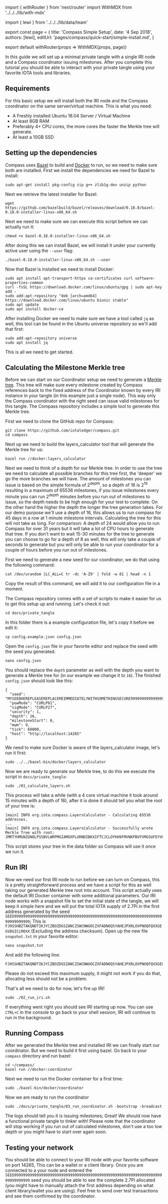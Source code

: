 import { withRouter } from 'next/router'
import WithMDX from '../../../lib/with-mdx'

import { lewi } from '../../../lib/data/team'

export const page = {
title: 'Compass Simple Setup',
date: '4 Sep 2018',
authors: [lewi],
editUrl: 'pages/compass/quick-start/simple-install.md',
}

export default withRouter(props => WithMDX(props, page))

In this guide we will set up a minimal private tangle with a single IRI node and a Compass coordinator issuing milestones. After you complete this tutorial you should be able to interact with your private tangle using your favorite IOTA tools and libraries.
 

## Requirements

For this basic setup we will install both the IRI node and the Compass coordinator on the same server/virtual machine. This is what you need:

- A Freshly installed Ubuntu 18.04 Server / Virtual Machine
- At least 8GB RAM
- Preferably 4+ CPU cores, the more cores the faster the Merkle tree will generate.
- At least a 10GB SSD

## Setting up the dependencies

Compass uses [Bazel](https://bazel.build/) to build and [Docker](https://www.docker.com/) to run, so we need to make sure both are installed.
First we install the dependencies we need for Bazel to install:

	sudo apt-get install pkg-config zip g++ zlib1g-dev unzip python


Next we retrieve the latest installer for Bazel:

	wget https://github.com/bazelbuild/bazel/releases/download/0.18.0/bazel-0.18.0-installer-linux-x86_64.sh

Next we need to make sure we can execute this script before we can actually run it:

	chmod +x bazel-0.18.0-installer-linux-x86_64.sh

After doing this we can install Bazel, we will install it under your currently active user using the `--user` flag:

	./bazel-0.18.0-installer-linux-x86_64.sh --user

Now that Bazel is installed we need to install Docker:

	sudo apt install apt-transport-https ca-certificates curl software-properties-common
	curl -fsSL https://download.docker.com/linux/ubuntu/gpg | sudo apt-key add -
	sudo add-apt-repository "deb [arch=amd64] https://download.docker.com/linux/ubuntu bionic stable"
	sudo apt update
	sudo apt install docker-ce

After installing Docker we need to make sure we have a tool called `jq` as well, this tool can be found in the Ubuntu universe repository so we'll add that first:
	
	sudo add-apt-repository universe
	sudo apt install jq

This is all we need to get started.

## Calculating the Milestone Merkle tree

Before we can start on our Coordinator setup we need to generate a [Merkle tree](https://en.wikipedia.org/wiki/Merkle_tree). This tree will make sure every milestone created by Compass  references back to the fixed address of the Coordinator known by every IRI instance in your tangle (in this example just a single node). This way only the Compass coordinator with the right seed can issue valid milestones for this tangle. The Compass repository includes a simple tool to generate this Merkle tree. 

First we need to clone the GitHub repo for Compass:

	git clone https://github.com/iotaledger/compass.git
	cd compass

Next up we need to build the layers_calculator tool that will generate the Merkle tree for us:

	bazel run //docker:layers_calculator

Next we need to think of a depth for our Merkle tree. In order to use the tree we need to calculate all possible branches for this tree first, the 'deeper' we go the more branches we will have. The amount of milestones you can issue is based on the simple formula of 2<sup>depth</sup>, so a depth of 16 is 2<sup>16</sup> resulting in a maximum of 65536 milestones, if you issue milestones every minute you can run 2<sup>depth</sup> minutes before you run out of milestones to issue, so the depth needs to be high enough for your test to complete. On the other hand the higher the depth the longer the tree generation takes. For our demo purpose we'll use a depth of 16, this allows us to run compass for 45 days in a row at 1 minute milestone intervals. Calculating the tree for this will not take as long. For comparison: A depth of 24 would  allow you to run Compass for over 31 years but it will take a lot of CPU hours to generate that tree. If you don't want to wait 15-30 minutes for the tree to generate you can choose to go for a depth of 8 as well, this will only take a couple of seconds to generate but you will only be able to run your coordinator for a couple of hours before you run out of milestones.

First we need to generate a new seed for our coordinator, we do that using the following command:

	cat /dev/urandom |LC_ALL=C tr -dc 'A-Z9' | fold -w 81 | head -n 1 

Copy the result of this command, we will add it to our configuration file in a moment.

The Compass repository comes with a set of scripts to make it easier for us to get this setup up and running. Let's check it out:

	cd docs/private_tangle

In this folder there is a example configuration file, let's copy it before we edit it:

	cp config.example.json config.json

Open the `config.json` file in your favorite editor and replace the seed with the seed you generated. 

	nano config.json

You should replace the `depth` parameter as well with the depth you want to generate a Merkle tree for (in our example we change it to `16`). The finished `config.json` should look like this:

	{
	  "seed": "MYSEEDHEREPLEASEREPLACEMEIMMEDIATELYWITHSOMETHINGSECURE99999999999999999999999999",
	  "powMode": "CURLP81",
	  "sigMode": "CURLP27",
	  "security": 1,
	  "depth": 16,
	  "milestoneStart": 0,
	  "mwm": 9,
	  "tick": 60000,
	  "host": "http://localhost:14265"
	}

We need to make sure Docker is aware of the layers_calculator image, let's run it first:

	sudo ../../bazel-bin/docker/layers_calculator

Now we are ready to generate our Merkle tree, to do this we execute the script in `docs/private_tangle`:

	sudo ./01_calculate_layers.sh

This process will take a while (with a 4 core virtual machine it took around 15 minutes with a depth of 16), after it is done it should tell you what the root of your tree is:

	[main] INFO org.iota.compass.LayersCalculator - Calculating 65536 addresses.
	...
	[main] INFO org.iota.compass.LayersCalculator - Successfully wrote Merkle Tree with root: JMRTYHMGNZGNOLPSSBVLWRPMGIAMOXPLURNDIBKXIFTCJCLOYKH9FMVNKPBVFVMGSUFEYVUUIEARFQXAK

This script stores your tree in the data folder so Compass will use it once we run it.

## Run IRI

Now we need our first IRI node to run before we can turn on Compass, this is a pretty straightforward process and we have a script for this as well taking our generated Merkle tree root into account. This script actually uses the default IRI Docker container with some additional parameters. Our IRI node works with a snapshot file to set the initial state of the tangle, we will keep it simple here and we will put the total IOTA supply of 2.7Pi in the first address generated by the seed `SEED99999999999999999999999999999999999999999999999999999999999999999999999999999`; This is  `FJHSSHBZTAKQNDTIKJYCZBOZDGSZANCZSWCNWUOCZXFADNOQSYAHEJPXRLOVPNOQFQXXGEGVDGICLMOXX` (Excluding the address checksum). Open up the new file `snapshot.txt` in your favorite editor:

	nano snapshot.txt
	
And add the following line:

	FJHSSHBZTAKQNDTIKJYCZBOZDGSZANCZSWCNWUOCZXFADNOQSYAHEJPXRLOVPNOQFQXXGEGVDGICLMOXX;2779530283277761

Please do not exceed this maximum supply, it might not work if you do that, allocating less should not be a problem. 

That's all we need to do for now, let's fire up IRI!

	sudo ./02_run_iri.sh

If everything went right you should see IRI starting up now. You can use `CTRL+C` in the console to go back to your shell session, IRI will continue to run in the background.

## Running Compass

After we generated the Merkle tree and installed IRI we can finally start our coordinator. But we need to build it first using bazel. Go back to your `compass` directory and run bazel:

	cd ~/compass/
	bazel run //docker:coordinator

Next we need to run the Docker container for a first time:

	sudo ./bazel-bin/docker/coordinator

Now we are ready to run the coordinator

	sudo ./docs/private_tangle/03_run_coordinator.sh -bootstrap -broadcast

The logs should tell you it is issuing milestones; Great! We should now have a functional private tangle to tinker with! Please note that the coordinator will stop working if you run out of calculated milestones, don't use a too low depth or you might have to start over again soon.

## Testing your network

You should be able to connect to your IRI node with your favorite software on port 14265, This can be a wallet or a client library. Once you are connected to a your node and entered the `SEED99999999999999999999999999999999999999999999999999999999999999999999999999999` seed you should be able to see the complete 2.7Pi allocated (you might have to manually attach the first address depending on what client library/wallet you are using). Feel free to send over test transactions and see them confirmed by the coordinator.
